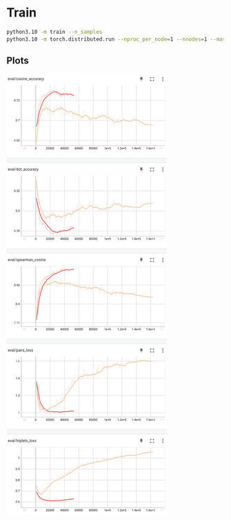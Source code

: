 # Train

```bash
python3.10 -m train --n_samples
python3.10 -m torch.distributed.run --nproc_per_node=1 --nnodes=1 --master_port=12345 train.py
 ```

## Plots

![image](../assets/accuracy_curves.png)